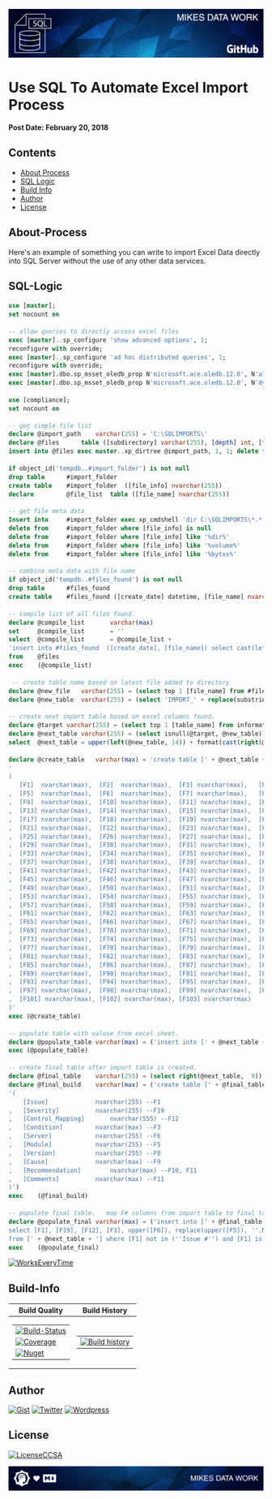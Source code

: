 ![MIKES DATA WORK GIT REPO](https://raw.githubusercontent.com/mikesdatawork/images/master/git_mikes_data_work_banner_01.png "Mikes Data Work")        

# Use SQL To Automate Excel Import Process
**Post Date: February 20, 2018** 

## Contents    
- [About Process](##About-Process)  
- [SQL Logic](#SQL-Logic)  
- [Build Info](#Build-Info)  
- [Author](#Author)  
- [License](#License)       

## About-Process

<p>Here's an example of something you can write to import Excel Data directly into SQL Server without the use of any other data services.</p>    


## SQL-Logic
```SQL
use [master];
set nocount on
 
-- allow queries to directly access excel files
exec [master]..sp_configure 'show advanced options', 1;
reconfigure with override;
exec [master]..sp_configure 'ad hoc distributed queries', 1;
reconfigure with override;
exec [master].dbo.sp_msset_oledb_prop N'microsoft.ace.oledb.12.0', N'allowinprocess', 1;
exec [master].dbo.sp_msset_oledb_prop N'microsoft.ace.oledb.12.0', N'dynamicparameters', 1;
 
use [compliance];
set nocount on
 
-- get simple file list
declare @import_path    varchar(255) = 'C:\SQLIMPORTS\'
declare @files      table ([subdirectory] varchar(255), [depth] int, [file] int)
insert into @files exec master..xp_dirtree @import_path, 1, 1; delete from @files where [file] = 0 
  
if object_id('tempdb..#import_folder') is not null
drop table      #import_folder
create table    #import_folder  ([file_info] nvarchar(255))
declare         @file_list  table ([file_name] nvarchar(255))
  
-- get file meta data
Insert into     #import_folder exec xp_cmdshell 'dir C:\SQLIMPORTS\*.*'
delete from     #import_folder where [file_info] is null 
delete from     #import_folder where [file_info] like '%dir%' 
delete from     #import_folder where [file_info] like '%volume%' 
delete from     #import_folder where [file_info] like '%bytes%'
  
-- combine meta data with file name
if object_id('tempdb..#files_found') is not null
drop table      #files_found
create table    #files_found ([create_date] datetime, [file_name] nvarchar(255))
 
-- compile list of all files found.
declare @compile_list       varchar(max)
set     @compile_list       = ''
select  @compile_list       = @compile_list + 
'insert into #files_found  ([create_date], [file_name]) select cast(left([file_info], 20) as datetime), ''' + [subdirectory] + ''' from #import_folder where [file_info] like ''%' + [subdirectory] + '%'';' + char(10)
from    @files
exec    (@compile_list)
  
 -- create table name based on latest file added to directory
declare @new_file   varchar(255) = (select top 1 [file_name] from #files_found where [file_name] like '%.xlsx' and left([file_name], 8) like 'MSSQL FY%' order by [create_date] desc)
declare @new_table  varchar(255) = (select 'IMPORT_' + replace(substring(@new_file, 7, charindex('Q', @new_file) + 3), ' ', '') + '_00')
 
-- create next import table based on excel columns found.
declare @target varchar(255) = (select top 1 [table_name] from information_schema.tables where [table_name] like 'IMPORT_FY%' order by [table_name] desc)
declare @next_table varchar(255) = (select isnull(@target, @new_table))
select  @next_table = upper(left(@new_table, 14)) + format(cast(right(@next_table, 2) as int) + 1, '00')
 
declare @create_table   varchar(max) = 'create table [' + @next_table + ']' + char(10) + 
'
(
   [F1]  nvarchar(max),  [F2]  nvarchar(max),  [F3] nvarchar(max),   [F4]  nvarchar(max)
,  [F5]  nvarchar(max),  [F6]  nvarchar(max),  [F7] nvarchar(max),   [F8]  nvarchar(max)
,  [F9]  nvarchar(max),  [F10] nvarchar(max),  [F11] nvarchar(max),  [F12] nvarchar(max)
,  [F13] nvarchar(max),  [F14] nvarchar(max),  [F15] nvarchar(max),  [F16] nvarchar(max)
,  [F17] nvarchar(max),  [F18] nvarchar(max),  [F19] nvarchar(max),  [F20] nvarchar(max)
,  [F21] nvarchar(max),  [F22] nvarchar(max),  [F23] nvarchar(max),  [F24] nvarchar(max)
,  [F25] nvarchar(max),  [F26] nvarchar(max),  [F27] nvarchar(max),  [F28] nvarchar(max)
,  [F29] nvarchar(max),  [F30] nvarchar(max),  [F31] nvarchar(max),  [F32] nvarchar(max)
,  [F33] nvarchar(max),  [F34] nvarchar(max),  [F35] nvarchar(max),  [F36] nvarchar(max)
,  [F37] nvarchar(max),  [F38] nvarchar(max),  [F39] nvarchar(max),  [F40] nvarchar(max)
,  [F41] nvarchar(max),  [F42] nvarchar(max),  [F43] nvarchar(max),  [F44] nvarchar(max)
,  [F45] nvarchar(max),  [F46] nvarchar(max),  [F47] nvarchar(max),  [F48] nvarchar(max)
,  [F49] nvarchar(max),  [F50] nvarchar(max),  [F51] nvarchar(max),  [F52] nvarchar(max)
,  [F53] nvarchar(max),  [F54] nvarchar(max),  [F55] nvarchar(max),  [F56] nvarchar(max)
,  [F57] nvarchar(max),  [F58] nvarchar(max),  [F59] nvarchar(max),  [F60] nvarchar(max)
,  [F61] nvarchar(max),  [F62] nvarchar(max),  [F63] nvarchar(max),  [F64] nvarchar(max)
,  [F65] nvarchar(max),  [F66] nvarchar(max),  [F67] nvarchar(max),  [F68] nvarchar(max)
,  [F69] nvarchar(max),  [F70] nvarchar(max),  [F71] nvarchar(max),  [F72] nvarchar(max)
,  [F73] nvarchar(max),  [F74] nvarchar(max),  [F75] nvarchar(max),  [F76] nvarchar(max)
,  [F77] nvarchar(max),  [F78] nvarchar(max),  [F79] nvarchar(max),  [F80] nvarchar(max)
,  [F81] nvarchar(max),  [F82] nvarchar(max),  [F83] nvarchar(max),  [F84] nvarchar(max)
,  [F85] nvarchar(max),  [F86] nvarchar(max),  [F87] nvarchar(max),  [F88] nvarchar(max)
,  [F89] nvarchar(max),  [F90] nvarchar(max),  [F91] nvarchar(max),  [F92] nvarchar(max)
,  [F93] nvarchar(max),  [F94] nvarchar(max),  [F95] nvarchar(max),  [F96] nvarchar(max)
,  [F97] nvarchar(max),  [F98] nvarchar(max),  [F99] nvarchar(max),  [F100] nvarchar(max)
,  [F101] nvarchar(max), [F102] nvarchar(max), [F103] nvarchar(max)
)'
exec (@create_table)
 
-- populate table with valuse from excel sheet.
declare @populate_table varchar(max) = ('insert into [' + @next_table + '] select * from openrowset(''Microsoft.ACE.OLEDB.12.0'', ''Excel 12.0 Xml; HDR=YES ;Database=' + @import_path + @new_file + ''', ''SELECT * FROM [MSSQL$]'')')
exec (@populate_table)
 
-- create final table after import table is created.
declare @final_table    varchar(255) = (select right(@next_table,  9))
declare @final_build    varchar(max) = ('create table [' + @final_table + ']' + char(10) + 
'(
    [Issue]             nvarchar(255) --F1
,   [Severity]          nvarchar(255) --F19
,   [Control_Mapping]       nvarchar(555) --F12
,   [Condition]         nvarchar(max) --F3
,   [Server]            nvarchar(255) --F6
,   [Module]            nvarchar(255) --F5
,   [Version]           nvarchar(255) --F8
,   [Cause]             nvarchar(max) --F9
,   [Recommendation]        nvarchar(max) --F10, F11
,   [Comments]          nvarchar(max) --F11
)')
exec    (@final_build)
 
-- populate final table.   map F# columns from import table to final table and perfrom insert process to final table.
declare @populate_final varchar(max) = ('insert into [' + @final_table + '] 
select [F1], [F19], [F12], [F3], upper([F6]), replace(upper([F5]), ''.MyDomain.com'', ''''), [F8], [F9], ([F10] + ''  '' +  [F11]), [F11]
from [' + @next_table + '] where [F1] not in (''Issue #'') and [F1] is not null order by [F1] asc; update [' + @final_table + '] set [comments] = NULL;')
exec    (@populate_final)
```


[![WorksEveryTime](https://forthebadge.com/images/badges/60-percent-of-the-time-works-every-time.svg)](https://shitday.de/)

## Build-Info

| Build Quality | Build History |
|--|--|
|<table><tr><td>[![Build-Status](https://ci.appveyor.com/api/projects/status/pjxh5g91jpbh7t84?svg?style=flat-square)](#)</td></tr><tr><td>[![Coverage](https://coveralls.io/repos/github/tygerbytes/ResourceFitness/badge.svg?style=flat-square)](#)</td></tr><tr><td>[![Nuget](https://img.shields.io/nuget/v/TW.Resfit.Core.svg?style=flat-square)](#)</td></tr></table>|<table><tr><td>[![Build history](https://buildstats.info/appveyor/chart/tygerbytes/resourcefitness)](#)</td></tr></table>|

## Author

[![Gist](https://img.shields.io/badge/Gist-MikesDataWork-<COLOR>.svg)](https://gist.github.com/mikesdatawork)
[![Twitter](https://img.shields.io/badge/Twitter-MikesDataWork-<COLOR>.svg)](https://twitter.com/mikesdatawork)
[![Wordpress](https://img.shields.io/badge/Wordpress-MikesDataWork-<COLOR>.svg)](https://mikesdatawork.wordpress.com/)

    
## License
[![LicenseCCSA](https://img.shields.io/badge/License-CreativeCommonsSA-<COLOR>.svg)](https://creativecommons.org/share-your-work/licensing-types-examples/)

![Mikes Data Work](https://raw.githubusercontent.com/mikesdatawork/images/master/git_mikes_data_work_banner_02.png "Mikes Data Work")

